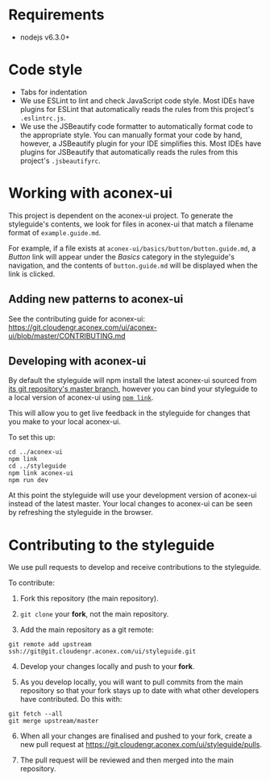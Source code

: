 # Requirements

- nodejs v6.3.0+

# Code style

- Tabs for indentation
- We use ESLint to lint and check JavaScript code style. Most IDEs have plugins for ESLint that automatically reads the rules from this project's `.eslintrc.js`.
- We use the JSBeautify code formatter to automatically format code to the appropriate style. You can manually format your code by hand, however, a JSBeautify plugin for your IDE simplifies this. Most IDEs have plugins for JSBeautify that automatically reads the rules from this project's `.jsbeautifyrc`.

# Working with aconex-ui

This project is dependent on the aconex-ui project. To generate the styleguide's contents, we look for files in aconex-ui that match a filename format of `example.guide.md`.

For example, if a file exists at `aconex-ui/basics/button/button.guide.md`, a _Button_ link will appear under the _Basics_ category in the styleguide's navigation, and the contents of `button.guide.md` will be displayed when the link is clicked.

## Adding new patterns to aconex-ui

See the contributing guide for aconex-ui: <https://git.cloudengr.aconex.com/ui/aconex-ui/blob/master/CONTRIBUTING.md>

## Developing with aconex-ui

By default the styleguide will npm install the latest aconex-ui sourced from [its git repository's master branch](https://git.cloudengr.aconex.com/ui/aconex-ui), however you can bind your styleguide to a local version of aconex-ui using [`npm link`](https://docs.npmjs.com/cli/link).

This will allow you to get live feedback in the styleguide for changes that you make to your local aconex-ui.

To set this up:

```
cd ../aconex-ui
npm link
cd ../styleguide
npm link aconex-ui
npm run dev
```

At this point the styleguide will use your development version of aconex-ui instead of the latest master. Your local changes to aconex-ui can be seen by refreshing the styleguide in the browser.

# Contributing to the styleguide

We use pull requests to develop and receive contributions to the styleguide.

To contribute:

1. Fork this repository (the main repository).

2. `git clone` your **fork**, not the main repository.

3. Add the main repository as a git remote:

  ```
  git remote add upstream ssh://git@git.cloudengr.aconex.com/ui/styleguide.git
  ```

4. Develop your changes locally and push to your **fork**.

5. As you develop locally, you will want to pull commits from the main repository so that your fork stays up to date with what other developers have contributed. Do this with:

  ```
  git fetch --all
  git merge upstream/master
  ```

6. When all your changes are finalised and pushed to your fork, create a new pull request at <https://git.cloudengr.aconex.com/ui/styleguide/pulls>.

7. The pull request will be reviewed and then merged into the main repository.
